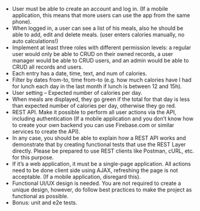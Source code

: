 
- User must be able to create an account and log in. (If a mobile application, this means that more users can use the app from the same phone).
- When logged in, a user can see a list of his meals, also he should be able to add, edit and delete meals. (user enters calories manually, no auto calculations!)
- Implement at least three roles with different permission levels: a regular user would only be able to CRUD on their owned records, a user manager would be able to CRUD users, and an admin would be able to CRUD all records and users.
- Each entry has a date, time, text, and num of calories.
- Filter by dates from-to, time from-to (e.g. how much calories have I had for lunch each day in the last month if lunch is between 12 and 15h).
- User setting – Expected number of calories per day.
- When meals are displayed, they go green if the total for that day is less than expected number of calories per day, otherwise they go red.
- REST API. Make it possible to perform all user actions via the API, including authentication (If a mobile application and you don’t know how to create your own backend you can use Firebase.com or similar services to create the API).
- In any case, you should be able to explain how a REST API works and demonstrate that by creating functional tests that use the REST Layer directly. Please be prepared to use REST clients like Postman, cURL, etc. for this purpose.
- If it’s a web application, it must be a single-page application. All actions need to be done client side using AJAX, refreshing the page is not acceptable. (If a mobile application, disregard this).
- Functional UI/UX design is needed. You are not required to create a unique design, however, do follow best practices to make the project as functional as possible.
- Bonus: unit and e2e tests.